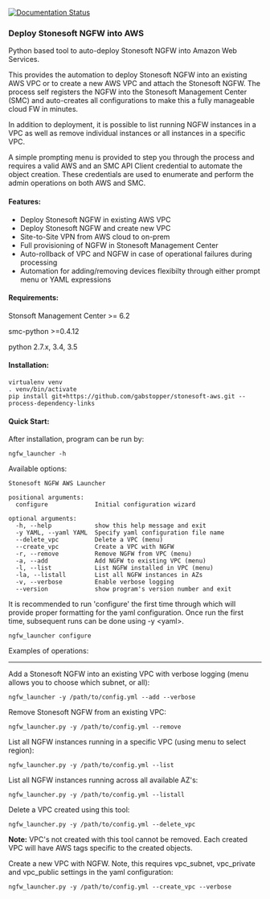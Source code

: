[![Documentation Status](https://readthedocs.org/projects/stonesoft-aws/badge/?version=latest)](http://stonesoft-aws.readthedocs.io/en/latest/?badge=latest)

### Deploy Stonesoft NGFW into AWS

Python based tool to auto-deploy Stonesoft NGFW into Amazon Web Services.

This provides the automation to deploy Stonesoft NGFW into an existing AWS VPC or to create a new AWS VPC and attach
the Stonesoft NGFW. The process self registers the NGFW into the Stonesoft Management Center (SMC) and auto-creates all 
configurations to make this a fully manageable cloud FW in minutes. 

In addition to deployment, it is possible to list running NGFW instances in a VPC as well as remove individual instances
or all instances in a specific VPC. 

A simple prompting menu is provided to step you through the process and requires a valid AWS and an SMC API Client credential
to automate the object creation. These credentials are used to enumerate and perform the admin operations on both AWS and SMC.
 
#### Features:
* Deploy Stonesoft NGFW in existing AWS VPC
* Deploy Stonesoft NGFW and create new VPC
* Site-to-Site VPN from AWS cloud to on-prem
* Full provisioning of NGFW in Stonesoft Management Center
* Auto-rollback of VPC and NGFW in case of operational failures during processing
* Automation for adding/removing devices flexibilty through either prompt menu or YAML expressions

#### Requirements:
Stonsoft Management Center >= 6.2

smc-python >=0.4.12

python 2.7.x, 3.4, 3.5

#### Installation:

```
virtualenv venv
. venv/bin/activate
pip install git+https://github.com/gabstopper/stonesoft-aws.git --process-dependency-links
```


#### Quick Start:


After installation, program can be run by:

```
ngfw_launcher -h
```

Available options:
```
Stonesoft NGFW AWS Launcher

positional arguments:
  configure             Initial configuration wizard

optional arguments:
  -h, --help            show this help message and exit
  -y YAML, --yaml YAML  Specify yaml configuration file name
  --delete_vpc          Delete a VPC (menu)
  --create_vpc          Create a VPC with NGFW
  -r, --remove          Remove NGFW from VPC (menu)
  -a, --add             Add NGFW to existing VPC (menu)
  -l, --list            List NGFW installed in VPC (menu)
  -la, --listall        List all NGFW instances in AZs
  -v, --verbose         Enable verbose logging
  --version             show program's version number and exit
```

It is recommended to run 'configure' the first time through which will provide proper formatting for the 
yaml configuration. Once run the first time, subsequent runs can be done using -y \<yaml\>.

```
ngfw_launcher configure
```

Examples of operations:
___

Add a Stonesoft NGFW into an existing VPC with verbose logging (menu allows you to choose which subnet, or all):
```
ngfw_launcher -y /path/to/config.yml --add --verbose
```

Remove Stonesoft NGFW from an existing VPC:

```
ngfw_launcher.py -y /path/to/config.yml --remove
```

List all NGFW instances running in a specific VPC (using menu to select region):

```
ngfw_launcher.py -y /path/to/config.yml --list
```

List all NGFW instances running across all available AZ's:

```
ngfw_launcher.py -y /path/to/config.yml --listall
```

Delete a VPC created using this tool:

```
ngfw_launcher.py -y /path/to/config.yml --delete_vpc
```

__Note:__
	VPC's not created with this tool cannot be removed. Each created VPC will have AWS tags specific to
	the created objects.

Create a new VPC with NGFW. Note, this requires vpc_subnet, vpc_private and vpc_public settings in
the yaml configuration:

```
ngfw_launcher.py -y /path/to/config.yml --create_vpc --verbose
```

